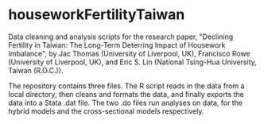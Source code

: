 # houseworkFertilityTaiwan
Data cleaning and analysis scripts for the research paper, "Declining Fertility in Taiwan: The Long-Term Deterring Impact of Housework Imbalance", by Jac Thomas (University of Liverpool, UK), Francisco Rowe (University of Liverpool, UK), and Eric S. Lin (National Tsing-Hua University, Taiwan (R.O.C.)).

The repository contains three files. The R script reads in the data from a local directory, then cleans and formats the data, and finally exports the data into a Stata .dat file. The two .do files run analyses on data, for the hybrid models and the cross-sectional models respectively.
